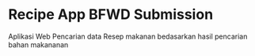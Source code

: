# Recipe App BFWD Submission

Aplikasi Web Pencarian data Resep makanan bedasarkan hasil pencarian bahan makananan
